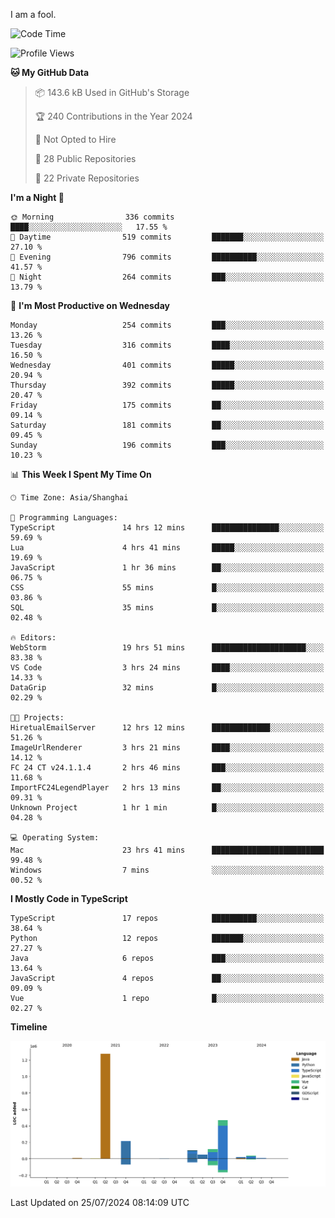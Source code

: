 I am a fool.

<!--START_SECTION:waka-->
![Code Time](http://img.shields.io/badge/Code%20Time-1%2C584%20hrs%209%20mins-blue)

![Profile Views](http://img.shields.io/badge/Profile%20Views-1-blue)

**🐱 My GitHub Data** 

> 📦 143.6 kB Used in GitHub's Storage 
 > 
> 🏆 240 Contributions in the Year 2024
 > 
> 🚫 Not Opted to Hire
 > 
> 📜 28 Public Repositories 
 > 
> 🔑 22 Private Repositories 
 > 
**I'm a Night 🦉** 

```text
🌞 Morning                336 commits         ████░░░░░░░░░░░░░░░░░░░░░   17.55 % 
🌆 Daytime                519 commits         ███████░░░░░░░░░░░░░░░░░░   27.10 % 
🌃 Evening                796 commits         ██████████░░░░░░░░░░░░░░░   41.57 % 
🌙 Night                  264 commits         ███░░░░░░░░░░░░░░░░░░░░░░   13.79 % 
```
📅 **I'm Most Productive on Wednesday** 

```text
Monday                   254 commits         ███░░░░░░░░░░░░░░░░░░░░░░   13.26 % 
Tuesday                  316 commits         ████░░░░░░░░░░░░░░░░░░░░░   16.50 % 
Wednesday                401 commits         █████░░░░░░░░░░░░░░░░░░░░   20.94 % 
Thursday                 392 commits         █████░░░░░░░░░░░░░░░░░░░░   20.47 % 
Friday                   175 commits         ██░░░░░░░░░░░░░░░░░░░░░░░   09.14 % 
Saturday                 181 commits         ██░░░░░░░░░░░░░░░░░░░░░░░   09.45 % 
Sunday                   196 commits         ███░░░░░░░░░░░░░░░░░░░░░░   10.23 % 
```


📊 **This Week I Spent My Time On** 

```text
🕑︎ Time Zone: Asia/Shanghai

💬 Programming Languages: 
TypeScript               14 hrs 12 mins      ███████████████░░░░░░░░░░   59.69 % 
Lua                      4 hrs 41 mins       █████░░░░░░░░░░░░░░░░░░░░   19.69 % 
JavaScript               1 hr 36 mins        ██░░░░░░░░░░░░░░░░░░░░░░░   06.75 % 
CSS                      55 mins             █░░░░░░░░░░░░░░░░░░░░░░░░   03.86 % 
SQL                      35 mins             █░░░░░░░░░░░░░░░░░░░░░░░░   02.48 % 

🔥 Editors: 
WebStorm                 19 hrs 51 mins      █████████████████████░░░░   83.38 % 
VS Code                  3 hrs 24 mins       ████░░░░░░░░░░░░░░░░░░░░░   14.33 % 
DataGrip                 32 mins             █░░░░░░░░░░░░░░░░░░░░░░░░   02.29 % 

🐱‍💻 Projects: 
HiretualEmailServer      12 hrs 12 mins      █████████████░░░░░░░░░░░░   51.26 % 
ImageUrlRenderer         3 hrs 21 mins       ████░░░░░░░░░░░░░░░░░░░░░   14.12 % 
FC 24 CT v24.1.1.4       2 hrs 46 mins       ███░░░░░░░░░░░░░░░░░░░░░░   11.68 % 
ImportFC24LegendPlayer   2 hrs 13 mins       ██░░░░░░░░░░░░░░░░░░░░░░░   09.31 % 
Unknown Project          1 hr 1 min          █░░░░░░░░░░░░░░░░░░░░░░░░   04.28 % 

💻 Operating System: 
Mac                      23 hrs 41 mins      █████████████████████████   99.48 % 
Windows                  7 mins              ░░░░░░░░░░░░░░░░░░░░░░░░░   00.52 % 
```

**I Mostly Code in TypeScript** 

```text
TypeScript               17 repos            ██████████░░░░░░░░░░░░░░░   38.64 % 
Python                   12 repos            ███████░░░░░░░░░░░░░░░░░░   27.27 % 
Java                     6 repos             ███░░░░░░░░░░░░░░░░░░░░░░   13.64 % 
JavaScript               4 repos             ██░░░░░░░░░░░░░░░░░░░░░░░   09.09 % 
Vue                      1 repo              █░░░░░░░░░░░░░░░░░░░░░░░░   02.27 % 
```



**Timeline**

![Lines of Code chart](https://raw.githubusercontent.com/VeejaLiu/VeejaLiu/master/assets/bar_graph.png)


 Last Updated on 25/07/2024 08:14:09 UTC
<!--END_SECTION:waka-->
